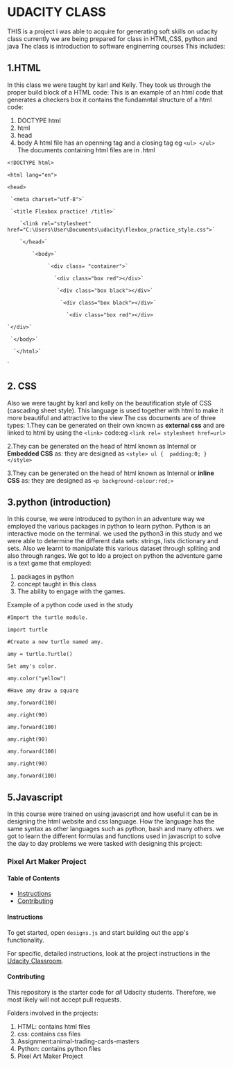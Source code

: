 # UDACITY CLASS 
THIS is a project i was able to acquire for generating soft skills on udacity class currently we are being prepared for class in HTML,CSS, python and java 
The class is introduction to software enginerring courses 
This includes:
## 1.HTML 
In this class we were taught by karl and Kelly. They took us through the proper build block of a HTML code:
This is an example of an html code that generates a checkers box it contains the fundamntal structure of a html code:
1. DOCTYPE html
2. html
3. head
4. body
A html file has an openning tag and a closing tag eg `<ul> </ul>`
The documents containing html files are in .html

`<!DOCTYPE html>`

`<html lang="en">`
   
   `<head>`
     
     `<meta charset="utf-8">`
     
     `<title Flexbox practice! /title>`
        
        `<link rel="stylesheet" href="C:\Users\User\Documents\udacity\flexbox_practice_style.css">`
        
        `</head>`
            
            `<body>`
                 
                 `<div class= "container">`
                   
                   `<div class="box red"></div>`
                    
                    `<div class="box black"></div>`
                     
                     `<div class="box black"></div>`
                       
                       `<div class="box red"></div>
    
    `</div>`
     
     `</body>`
      
      `</html>`
`

## 2. CSS
Also we were taught by karl and kelly on the beautification style of CSS (cascading sheet style). This language is used together with html to make it more beautiful
and attractive to the view 
The css documents are of three types:
1.They can be generated on their own known as **external css** and are linked to html by using the `<link>` code:eg 
`<link rel= stylesheet href=url>`

2.They can be generated on the head of html known as Internal or **Embedded CSS** as:
they are designed as 
`<style>
ul { 
     padding:0;
}     
</style>`

3.They can be generated on the head of html known as Internal or **inline CSS** as:
they are designed as 
`<p background-colour:red;>` 

## 3.python (introduction)
In this course, we were introduced to python in an adventure way we employed 
the various packages in python to learn python. Python is an interactive mode on the terminal.
we used the python3 in this study and we were able to determine the different data sets: strings, lists
dictionary and sets. Also we learnt to manipulate this various dataset through spliting and also through ranges.
We got to ldo a project on python the adventure game is a text game that employed:
1. packages in python 
2. concept taught in this class
3. The ability to engage with the games.

Example of a python code used in the study

`#Import the turtle module.`

`import turtle`

`#Create a new turtle named amy.`

`amy = turtle.Turtle()`

`Set amy's color.`

`amy.color("yellow")`

`#Have amy draw a square`

`amy.forward(100)`

`amy.right(90)`

`amy.forward(100)`

`amy.right(90)`

`amy.forward(100)`

`amy.right(90)`

`amy.forward(100)`

## 5.Javascript 
In this course were trained on using javascript and how useful it can be in designing the html website and css language. How the language has the same syntax as other languages such as python, bash and many others. we got to learn the different formulas and functions used in javascript to solve the day to day problems 
we were tasked with designing this project:
### Pixel Art Maker Project

#### Table of Contents

* [Instructions](#instructions)
* [Contributing](#contributing)

#### Instructions

To get started, open `designs.js` and start building out the app's functionality.

For specific, detailed instructions, look at the project instructions in the [Udacity Classroom](https://classroom.udacity.com/me).

#### Contributing

This repository is the starter code for _all_ Udacity students. Therefore, we most likely will not accept pull requests.


Folders involved in the projects:
1. HTML: contains html files 
2. css: contains css files
3. Assignment:animal-trading-cards-masters
4. Python: contains python files 
5. Pixel Art Maker Project
